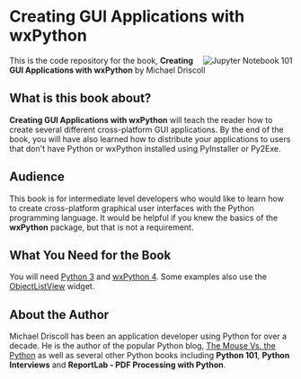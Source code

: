# Creating GUI Applications with wxPython

<a href="https://leanpub.com/creatingapplicationswithwxpython/"><img src="https://www.blog.pythonlibrary.org/wp-content/uploads/2019/01/creating_wxpython_apps_thumb.jpg" alt="Jupyter Notebook 101" align="right"></a>

This is the code repository for the book, **Creating GUI Applications with wxPython** by Michael Driscoll

## What is this book about?

**Creating GUI Applications with wxPython** will teach the reader how to create several different cross-platform GUI applications. By the end of the book, you will have also learned how to distribute your applications to users that don't have Python or wxPython installed using PyInstaller or Py2Exe.

## Audience
This book is for intermediate level developers who would like to learn how to create cross-platform graphical user interfaces with the Python programming language. It would be helpful if you knew the basics of the **wxPython** package, but that is not a requirement.

## What You Need for the Book
You will need [Python 3](https://www.python.org) and [wxPython 4](https://wxpython.org/). Some examples also use the [ObjectListView](https://pypi.org/project/ObjectListView/) widget. 


## About the Author
Michael Driscoll has been an application developer using Python for over a decade. He is the author of the popular Python blog, [The Mouse Vs. the Python](https://www.blog.pythonlibrary.org/) as well as several other Python books including **Python 101**, **Python Interviews** and **ReportLab - PDF Processing with Python**.

